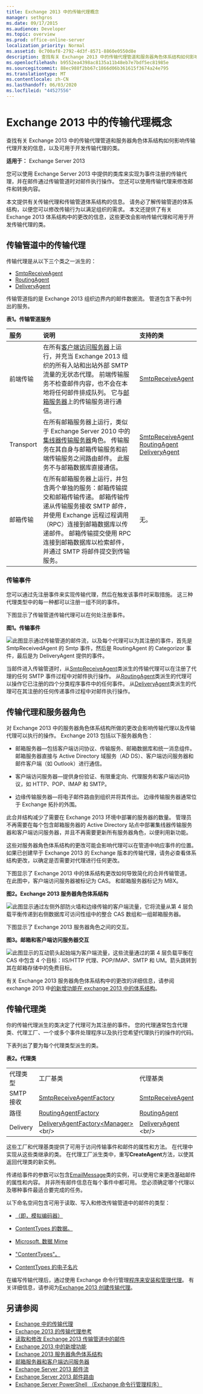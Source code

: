 ```yaml
---
title: Exchange 2013 中的传输代理概念
manager: sethgros
ms.date: 09/17/2015
ms.audience: Developer
ms.topic: overview
ms.prod: office-online-server
localization_priority: Normal
ms.assetid: 0c700af8-2792-4d3f-8571-8860e0550d8e
description: 查找有关 Exchange 2013 中的传输代理管道和服务器角色体系结构如何影响传输代理开发的信息，以及可用于开发传输代理的类。
ms.openlocfilehash: b9552ea4398ac8135a11b48eb7e7bdf5ec81985e
ms.sourcegitcommit: 88ec988f2bb67c1866d06b361615f3674a24e795
ms.translationtype: MT
ms.contentlocale: zh-CN
ms.lasthandoff: 06/03/2020
ms.locfileid: "44527556"
---
```

# <a name="transport-agent-concepts-in-exchange-2013"></a>Exchange 2013 中的传输代理概念

查找有关 Exchange 2013 中的传输代理管道和服务器角色体系结构如何影响传输代理开发的信息，以及可用于开发传输代理的类。 
  
**适用于：** Exchange Server 2013 
  
您可以使用 Exchange Server 2013 中提供的类库来实现为事件注册的传输代理，并在邮件通过传输管道时对邮件执行操作。 您还可以使用传输代理来修改邮件和转换内容。 
  
本文提供有关传输代理和传输管道体系结构的信息。 请务必了解传输管道的体系结构，以便您可以修改传输行为以满足组织的需求。 本文还提供了有关 Exchange 2013 体系结构中的更改的信息，这些更改会影响传输代理和可用于开发传输代理的类。 
  
## <a name="transport-agents-in-the-transport-pipeline"></a>传输管道中的传输代理
<a name="Pipeline"> </a>

传输代理是从以下三个类之一派生的：
  
- [SmtpReceiveAgent](https://msdn.microsoft.com/library/Microsoft.Exchange.Data.Transport.Smtp.SmtpReceiveAgent.aspx)
- [RoutingAgent](https://msdn.microsoft.com/library/Microsoft.Exchange.Data.Transport.Routing.RoutingAgent.aspx)
- [DeliveryAgent](https://msdn.microsoft.com/library/Microsoft.Exchange.Data.Transport.Delivery.DeliveryAgent.aspx)
    
传输管道指的是 Exchange 2013 组织边界内的邮件数据流。 管道包含下表中列出的服务。
  
**表1。传输管道服务**

|**服务**|**说明**|**支持的类**|
|:-----|:-----|:-----|
|前端传输  <br/> |在所有[客户端访问服务器](https://technet.microsoft.com/library/dd298114%28v=exchg.150%29.aspx)上运行，并充当 Exchange 2013 组织的所有入站和出站外部 SMTP 流量的无状态代理。 前端传输服务不检查邮件内容，也不会在本地将任何邮件排成队列。 它与[邮箱服务器](https://technet.microsoft.com/library/jj150491%28v=exchg.150%29.aspx)上的传输服务进行通信。  <br/> |[SmtpReceiveAgent](https://msdn.microsoft.com/library/Microsoft.Exchange.Data.Transport.Smtp.SmtpReceiveAgent.aspx) <br/> |
|Transport  <br/> |在所有邮箱服务器上运行，类似于 Exchange Server 2010 中的[集线器传输服务器](https://technet.microsoft.com/library/bb123494%28v=exchg.141%29.aspx)角色。 传输服务在其自身与邮箱传输服务和前端传输服务之间路由邮件。 此服务不与邮箱数据库直接通信。  <br/> |[SmtpReceiveAgent](https://msdn.microsoft.com/library/Microsoft.Exchange.Data.Transport.Smtp.SmtpReceiveAgent.aspx) <br/> [RoutingAgent](https://msdn.microsoft.com/library/Microsoft.Exchange.Data.Transport.Routing.RoutingAgent.aspx) <br/> [DeliveryAgent](https://msdn.microsoft.com/library/Microsoft.Exchange.Data.Transport.Delivery.DeliveryAgent.aspx) <br/> |
|邮箱传输  <br/> |在所有邮箱服务器上运行，并包含两个单独的服务：邮箱传输提交和邮箱传输传递。 邮箱传输传递从传输服务接收 SMTP 邮件，并使用 Exchange 远程过程调用（RPC）连接到邮箱数据库以传递邮件。 邮箱传输提交使用 RPC 连接到邮箱数据库以检索邮件，并通过 SMTP 将邮件提交到传输服务。  <br/> |无。  <br/> |
   
### <a name="transport-events"></a>传输事件
<a name="Events"> </a>

您可以通过先注册事件来实现传输代理，然后在触发该事件时采取措施。 这三种代理类型中的每一种都可以注册一组不同的事件。
  
下图显示了传输管道传输代理可以在何处注册事件。
  
**图1。传输事件**

![此图显示通过传输管道的邮件流，以及每个代理可以为其注册的事件，首先是 SmtpReceivedAgent 的 Smtp 事件，然后是 RoutingAgent 的 Categorizor 事件，最后是为 DeliveryAgent 提供的事件。](media/TAConceptsFig1.png)
  
当邮件进入传输管道时，从[SmtpReceiveAgent](https://msdn.microsoft.com/library/Microsoft.Exchange.Data.Transport.Smtp.SmtpReceiveAgent.aspx)类派生的传输代理可以在注册了代理的任何 SMTP 事件过程中对邮件执行操作。 从[RoutingAgent](https://msdn.microsoft.com/library/Microsoft.Exchange.Data.Transport.Routing.RoutingAgent.aspx)类派生的代理可以操作它已注册的四个分类程序事件中的任何事件。 从[DeliveryAgent](https://msdn.microsoft.com/library/Microsoft.Exchange.Data.Transport.Delivery.DeliveryAgent.aspx)类派生的代理可在其注册的任何传递事件过程中对邮件执行操作。 
  
## <a name="transport-agents-and-server-roles"></a>传输代理和服务器角色
<a name="ServerRoles"> </a>

对 Exchange 2013 中的服务器角色体系结构所做的更改会影响传输代理以及传输代理可以执行的操作。 Exchange 2013 包括以下服务器角色：
  
- 邮箱服务器—包括客户端访问协议、传输服务、邮箱数据库和统一消息组件。 邮箱服务器直接与 Active Directory 域服务（AD DS）、客户端访问服务器和邮件客户端（如 Outlook）进行通信。
    
- 客户端访问服务器—提供身份验证、有限重定向、代理服务和客户端访问协议，如 HTTP、POP、IMAP 和 SMTP。
    
- 边缘传输服务器—将电子邮件路由到组织并将其传出。 边缘传输服务器通常位于 Exchange 拓扑的外围。
    
此合并结构减少了需要在 Exchange 2013 环境中部署的服务器的数量。 管理员不再需要在每个包含邮箱服务器的 Active Directory 站点中部署集线器传输服务器和客户端访问服务器，并且不再需要更新所有服务器角色，以便利用新功能。
  
这些对服务器角色体系结构的更改可能会影响代理可以在管道中响应事件的位置。 如果已创建早于 Exchange 2013 的 Exchange 版本的传输代理，请务必查看体系结构更改，以确定是否需要对代理进行任何更改。
  
下图显示了 Exchange 2013 中的体系结构更改如何导致简化的合并传输管道。 在此图中，客户端访问服务器被标记为 CAS。 和邮箱服务器标记为 MBX。
  
**图2。Exchange 2013 服务器角色体系结构**

![此图显示通过左侧外部防火墙和边缘传输的客户端流量，它将流量从第 4 层负载平衡传递到右侧数据库可访问性组中的整合 CAS 数组和一组邮箱服务器。](media/Transport_Agent_Concepts_Fig_3.png)
  
下图显示了 Exchange 2013 服务器角色之间的交互。
  
**图3。邮箱和客户端访问服务器交互**

![此图显示的互动箭头起始端为客户端流量，这些流量通过的第 4 层负载平衡在 CAS 中包含 4 个目标：IIS/HTTP 代理、POP/IMAP、SMTP 和 UM。箭头跳转到其在邮箱存储中的免费目标。](media/Transport_Agent_Concepts_Fig_4.png)
  
有关 Exchange 2013 服务器角色体系结构中的更改的详细信息，请参阅 exchange 2013 中[的新增功能在 exchange 2013 中的](https://technet.microsoft.com/library/jj150540%28v=exchg.150%29.aspx)[体系结构](https://technet.microsoft.com/library/jj150540%28v=exchg.150%29.aspx#BKMK_Arch)。 
  
## <a name="transport-agent-classes"></a>传输代理类
<a name="Create"> </a>

你的传输代理派生的类决定了代理可为其注册的事件。 您的代理通常包含代理类、代理工厂、一个或多个事件处理程序以及执行您希望代理执行的操作的代码。
  
下表列出了要为每个代理类型派生的类。
  
**表2。代理类**

||||
|:-----|:-----|:-----|
|代理类型  <br/> |工厂基类  <br/> |代理基类  <br/> |
|SMTP 接收  <br/> |[SmtpReceiveAgentFactory](https://msdn.microsoft.com/library/Microsoft.Exchange.Data.Transport.Smtp.SmtpReceiveAgentFactory.aspx) <br/> |[SmtpReceiveAgent](https://msdn.microsoft.com/library/Microsoft.Exchange.Data.Transport.Smtp.SmtpReceiveAgent.aspx) <br/> |
|路径  <br/> |[RoutingAgentFactory](https://msdn.microsoft.com/library/Microsoft.Exchange.Data.Transport.Routing.RoutingAgentFactory.aspx) <br/> |[RoutingAgent](https://msdn.microsoft.com/library/Microsoft.Exchange.Data.Transport.Routing.RoutingAgent.aspx) <br/> |
|Delivery  <br/> |[DeliveryAgentFactory\<Manager\>](https://msdn.microsoft.com/library/dd877550(v=exchg.150).aspx) <br/> |[DeliveryAgent](https://msdn.microsoft.com/library/microsoft.exchange.data.transport.delivery.deliveryagent(v=exchg.150).aspx) <br/> |
   
这些工厂和代理基类提供了可用于访问传输事件和邮件的属性和方法。 在代理中实现从这些类继承的类。 在代理工厂派生类中，重写**CreateAgent**方法，以使其返回代理类的新实例。 
  
传递给事件的参数可以包含[EmailMessage](https://msdn.microsoft.com/library/Microsoft.Exchange.Data.Transport.Email.EmailMessage.aspx)类的实例，可以使用它来更改基础邮件的属性和内容。 并非所有邮件信息在每个事件中都可用。 您必须确定哪个代理以及哪种事件最适合要完成的任务。 
  
以下命名空间包含可用于读取、写入和修改传输管道中的邮件的类型：
  
- [（即，模拟编码器）](https://msdn.microsoft.com/library/Microsoft.Exchange.Data.Mime.Encoders.aspx)
    
- [ContentTypes 的数据。](https://msdn.microsoft.com/library/Microsoft.Exchange.Data.ContentTypes.iCalendar.aspx)
    
- [Microsoft. 数据 Mime](https://msdn.microsoft.com/library/Microsoft.Exchange.Data.Mime.aspx)
    
- ["ContentTypes"。](https://msdn.microsoft.com/library/Microsoft.Exchange.Data.ContentTypes.Tnef.aspx)
    
- [ContentTypes 的电子名片](https://msdn.microsoft.com/library/Microsoft.Exchange.Data.ContentTypes.vCard.aspx)
    
在编写传输代理后，通过使用 Exchange 命令行管理[程序来安装和管理代理](https://technet.microsoft.com/library/bb125175%28v=exchg.150%29.aspx)。 有关详细信息，请参阅为[Exchange 2013 创建传输代理](creating-transport-agents-for-exchange-2013.md)。 
  
## <a name="see-also"></a>另请参阅

- [Exchange 中的传输代理](transport-agents-in-exchange-2013.md)    
- [Exchange 2013 的传输代理参考](transport-agent-reference-for-exchange-2013.md)   
- [读取和修改 Exchange 2013 传输管道中的邮件](reading-and-modifying-messages-in-the-exchange-2013-transport-pipeline.md)    
- [Exchange 2013 中的新增功能](https://technet.microsoft.com/library/jj150540%28v=exchg.150%29.aspx)   
- [Exchange 2013 服务器角色体系结构](https://blogs.technet.com/b/exchange/archive/2013/01/23/exchange-2013-server-role-architecture.aspx)    
- [邮箱服务器和客户端访问服务器](https://technet.microsoft.com/library/jj150519%28v=exchg.150%29.aspx)   
- [Exchange Server 2013 邮件流](https://technet.microsoft.com/library/aa996349.aspx)
- [Exchange Server 2013 邮件路由](https://technet.microsoft.com/library/aa998825%28v=exchg.150%29.aspx)   
- [Exchange Server PowerShell （Exchange 命令行管理程序）](https://docs.microsoft.com/powershell/exchange/exchange-server/exchange-management-shell?view=exchange-ps)
    

